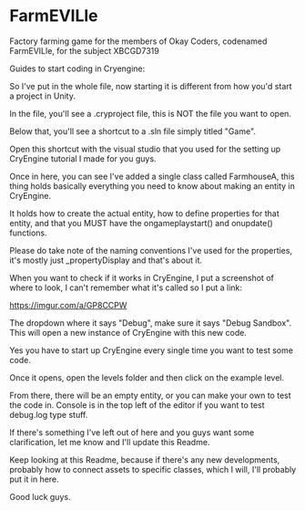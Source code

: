 # FarmEVILle
Factory farming game for the members of Okay Coders, codenamed FarmEVILle, for the subject XBCGD7319

Guides to start coding in Cryengine:

So I've put in the whole file, now starting it is different from how you'd start a project in Unity.

In the file, you'll see a .cryproject file, this is NOT the file you want to open.

Below that, you'll see a shortcut to a .sln file simply titled "Game".

Open this shortcut with the visual studio that you used for the setting up CryEngine tutorial
I made for you guys.

Once in here, you can see I've added a single class called FarmhouseA, this thing holds basically
everything you need to know about making an entity in CryEngine.

It holds how to create the actual entity, how to define properties for that entity,
and that you MUST have the ongameplaystart() and onupdate() functions.

Please do take note of the naming conventions I've used for the properties, it's mostly just
_propertyDisplay and that's about it.

When you want to check if it works in CryEngine, I put a screenshot of where to look, I can't
remember what it's called so I put a link:

https://imgur.com/a/GP8CCPW

The dropdown where it says "Debug", make sure it says "Debug Sandbox". This will open a new instance
of CryEngine with this new code.

Yes you have to start up CryEngine every single time you want to test some code.

Once it opens, open the levels folder and then click on the example level.

From there, there will be an empty entity, or you can make your own to test the code in. Console
is in the top left of the editor if you want to test debug.log type stuff.

If there's something I've left out of here and you guys want some clarification, let me know
and I'll update this Readme.

Keep looking at this Readme, because if there's any new developments, probably how to connect assets
to specific classes, which I will, I'll probably put it in here.

Good luck guys.
